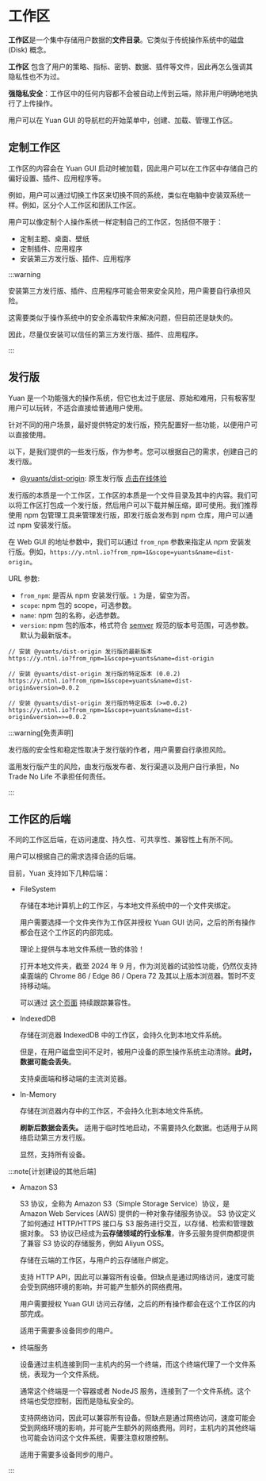 # 工作区

**工作区**是一个集中存储用户数据的**文件目录**。它类似于传统操作系统中的磁盘 (Disk) 概念。

**工作区** 包含了用户的策略、指标、密钥、数据、插件等文件，因此再怎么强调其隐私性也不为过。

**强隐私安全**：工作区中的任何内容都不会被自动上传到云端，除非用户明确地地执行了上传操作。

用户可以在 Yuan GUI 的导航栏的开始菜单中，创建、加载、管理工作区。

## 定制工作区

工作区的内容会在 Yuan GUI 启动时被加载，因此用户可以在工作区中存储自己的偏好设置、插件、应用程序等。

例如，用户可以通过切换工作区来切换不同的系统，类似在电脑中安装双系统一样。例如，区分个人工作区和团队工作区。

用户可以像定制个人操作系统一样定制自己的工作区，包括但不限于：

- 定制主题、桌面、壁纸
- 定制插件、应用程序
- 安装第三方发行版、插件、应用程序

:::warning

安装第三方发行版、插件、应用程序可能会带来安全风险，用户需要自行承担风险。

这需要类似于操作系统中的安全杀毒软件来解决问题，但目前还是缺失的。

因此，尽量仅安装可以信任的第三方发行版、插件、应用程序。

:::

## 发行版

Yuan 是一个功能强大的操作系统，但它也太过于底层、原始和难用，只有极客型用户可以玩转，不适合直接给普通用户使用。

针对不同的用户场景，最好提供特定的发行版，预先配置好一些功能，以便用户可以直接使用。

以下，是我们提供的一些发行版，作为参考。您可以根据自己的需求，创建自己的发行版。

- [@yuants/dist-origin](https://github.com/No-Trade-No-Life/Yuan/tree/main/distributions/origin): 原生发行版 [点击在线体验](https://y.ntnl.io?from_npm=1&scope=yuants&name=dist-origin)

发行版的本质是一个工作区，工作区的本质是一个文件目录及其中的内容。我们可以将工作区打包成一个发行版，然后用户可以下载并解压缩，即可使用。我们推荐使用 npm 包管理工具来管理发行版，即发行版会发布到 npm 仓库，用户可以通过 npm 安装发行版。

在 Web GUI 的地址参数中，我们可以通过 `from_npm` 参数来指定从 npm 安装发行版。例如，`https://y.ntnl.io?from_npm=1&scope=yuants&name=dist-origin`。

URL 参数:

- `from_npm`: 是否从 npm 安装发行版。`1` 为是，留空为否。
- `scope`: npm 包的 scope，可选参数。
- `name`: npm 包的名称，必选参数。
- `version`: npm 包的版本，格式符合 [semver](https://semver.org/) 规范的版本号范围，可选参数。默认为最新版本。

```
// 安装 @yuants/dist-origin 发行版的最新版本
https://y.ntnl.io?from_npm=1&scope=yuants&name=dist-origin

// 安装 @yuants/dist-origin 发行版的特定版本 (0.0.2)
https://y.ntnl.io?from_npm=1&scope=yuants&name=dist-origin&version=0.0.2

// 安装 @yuants/dist-origin 发行版的特定版本 (>=0.0.2)
https://y.ntnl.io?from_npm=1&scope=yuants&name=dist-origin&version=>=0.0.2
```

:::warning[免责声明]

发行版的安全性和稳定性取决于发行版的作者，用户需要自行承担风险。

滥用发行版产生的风险，由发行版发布者、发行渠道以及用户自行承担，No Trade No Life 不承担任何责任。

:::

## 工作区的后端

不同的工作区后端，在访问速度、持久性、可共享性、兼容性上有所不同。

用户可以根据自己的需求选择合适的后端。

目前，Yuan 支持如下几种后端：

- FileSystem

  存储在本地计算机上的工作区，与本地文件系统中的一个文件夹绑定。

  用户需要选择一个文件夹作为工作区并授权 Yuan GUI 访问，之后的所有操作都会在这个工作区的内部完成。

  理论上提供与本地文件系统一致的体验！

  打开本地文件夹，截至 2024 年 9 月，作为浏览器的试验性功能，仍然仅支持桌面端的 Chrome 86 / Edge 86 / Opera 72 及其以上版本浏览器。暂时不支持移动端。

  可以通过 [这个页面](https://developer.mozilla.org/en-US/docs/Web/API/Window/showOpenFilePicker) 持续跟踪兼容性。

- IndexedDB

  存储在浏览器 IndexedDB 中的工作区，会持久化到本地文件系统。

  但是，在用户磁盘空间不足时，被用户设备的原生操作系统主动清除。**此时，数据可能会丢失**。

  支持桌面端和移动端的主流浏览器。

- In-Memory

  存储在浏览器内存中的工作区，不会持久化到本地文件系统。

  **刷新后数据会丢失。** 适用于临时性地启动，不需要持久化数据。也适用于从网络启动第三方发行版。

  显然，支持所有设备。

:::note[计划建设的其他后端]

- Amazon S3

  S3 协议，全称为 Amazon S3（Simple Storage Service）协议，是 Amazon Web Services (AWS) 提供的一种对象存储服务协议。
  S3 协议定义了如何通过 HTTP/HTTPS 接口与 S3 服务进行交互，以存储、检索和管理数据对象。
  S3 协议已经成为**云存储领域的行业标准**，许多云服务提供商都提供了兼容 S3 协议的存储服务，例如 Aliyun OSS。

  存储在云端的工作区，与用户的云存储账户绑定。

  支持 HTTP API，因此可以兼容所有设备。但缺点是通过网络访问，速度可能会受到网络环境的影响，并可能产生额外的网络费用。

  用户需要授权 Yuan GUI 访问云存储，之后的所有操作都会在这个工作区的内部完成。

  适用于需要多设备同步的用户。

- 终端服务

  设备通过主机连接到同一主机内的另一个终端，而这个终端代理了一个文件系统，表现为一个文件系统。

  通常这个终端是一个容器或者 NodeJS 服务，连接到了一个文件系统。这个终端也受您控制，因而是隐私安全的。

  支持网络访问，因此可以兼容所有设备。但缺点是通过网络访问，速度可能会受到网络环境的影响，并可能产生额外的网络费用。同时，主机内的其他终端也可能会访问这个文件系统，需要注意权限控制。

  适用于需要多设备同步的用户。

:::
